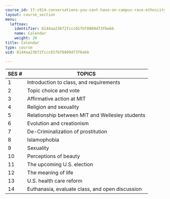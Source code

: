 ```yaml
---
course_id: 17-s914-conversations-you-cant-have-on-campus-race-ethnicity-gender-and-identity-spring-2012
layout: course_section
menu:
  leftnav:
    identifier: 8144aa236f2fccc01fbf8809d73f6ebb
    name: Calendar
    weight: 20
title: Calendar
type: course
uid: 8144aa236f2fccc01fbf8809d73f6ebb

---
```


| SES # | TOPICS |
| --- | --- |
| 1 | Introduction to class, and requirements |
| 2 | Topic choice and vote |
| 3 | Affirmative action at MIT |
| 4 | Religion and sexuality |
| 5 | Relationship between MIT and Wellesley students |
| 6 | Evolution and creationism |
| 7 | De-Criminalization of prostitution |
| 8 | Islamophobia |
| 9 | Sexuality |
| 10 | Perceptions of beauty |
| 11 | The upcoming U.S. election |
| 12 | The meaning of life |
| 13 | U.S. health care reform |
| 14 | Euthanasia, evaluate class, and open discussion